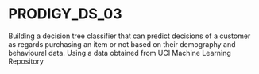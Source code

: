 # PRODIGY_DS_03
Building a decision tree classifier that can predict decisions of a customer as regards purchasing an item or not based on their demography and behavioural data. Using a data obtained from UCI Machine Learning Repository 
